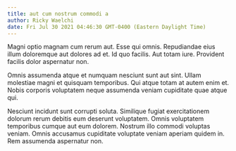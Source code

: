 ```yaml
---
title: aut cum nostrum commodi a
author: Ricky Waelchi
date: Fri Jul 30 2021 04:46:30 GMT-0400 (Eastern Daylight Time)
---
```

Magni optio magnam cum rerum aut. Esse qui omnis. Repudiandae eius illum doloremque aut dolores ad et. Id quo facilis. Aut totam iure. Provident facilis dolor aspernatur non.

 Omnis assumenda atque et numquam nesciunt sunt aut sint. Ullam molestiae magni et quisquam temporibus. Qui atque totam at autem enim et. Nobis corporis voluptatem neque assumenda veniam cupiditate quae atque qui.

 Nesciunt incidunt sunt corrupti soluta. Similique fugiat exercitationem dolorum rerum debitis eum deserunt voluptatem. Omnis voluptatem temporibus cumque aut eum dolorem. Nostrum illo commodi voluptas veniam. Omnis accusamus cupiditate voluptate veniam aperiam quidem in. Rem assumenda aspernatur non.
